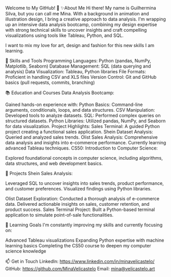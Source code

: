 Welcome to My GitHub! 👋 
✨About Me
Hi there! My name is Guilhermina Silva, but you can call me Mina. 
With a background in animation and illustration design, I bring a creative approach to data analysis. 
I'm wrapping up an intensive data analysis bootcamp, 
combining my design expertise with strong technical skills to uncover insights and craft compelling visualizations using tools like Tableau, Python, and SQL.

I want to mix my love for art, design and fashion for this new skills I am learning.

🔧 Skills and Tools
Programming Languages: Python (pandas, NumPy, Matplotlib, Seaborn)
Database Management: SQL (data querying and analysis)
Data Visualization: Tableau, Python libraries
File Formats: Proficient in handling CSV and XLS files
Version Control: Git and GitHub basics (pull requests, commits, branching)

📚 Education and Courses
Data Analysis Bootcamp:

Gained hands-on experience with:
Python Basics: Command-line arguments, conditionals, loops, and data structures.
CSV Manipulation: Developed tools to analyze datasets.
SQL: Performed complex queries on structured datasets.
Python Libraries: Utilized pandas, NumPy, and Seaborn for data visualization.
Project Highlights:
Sales Terminal: A guided Python project creating a functional sales application.
Shein Dataset Analysis: Queried and analyzed sales trends.
Olist Sales Analysis: Comprehensive data analysis and insights into e-commerce performance.
Currently learning advanced Tableau techniques.
CS50: Introduction to Computer Science:

Explored foundational concepts in computer science, including algorithms, data structures, and web development basics.

🚀 Projects
Shein Sales Analysis:

Leveraged SQL to uncover insights into sales trends, product performance, and customer preferences.
Visualized findings using Python libraries.

Olist Dataset Exploration:
Conducted a thorough analysis of e-commerce data.
Delivered actionable insights on sales, customer retention, and product success.
Sales Terminal Project:
Built a Python-based terminal application to simulate point-of-sale functionalities.

🌟 Learning Goals
I'm constantly improving my skills and currently focusing on:

Advanced Tableau visualizations
Expanding Python expertise with machine learning basics
Completing the CS50 course to deepen my computer science knowledge

📫 Get in Touch
LinkedIn: https://www.linkedin.com/in/minavelicastelo/
GitHub: https://github.com/MinaVelicastelo
Email: mina@velicastelo.art

<!---
MinaVelicastelo/MinaVelicastelo is a ✨ special ✨ repository because its `README.md` (this file) appears on your GitHub profile.
You can click the Preview link to take a look at your changes.
--->
